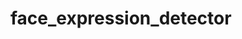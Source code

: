 # face_expression_detector

<img alt="" src="//i.imgur.com/Fhjc14L.gif" style="max-width: 100%; min-height: 338px;" original-title=""></img>
